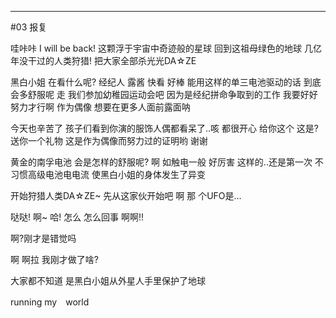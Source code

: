 ---

#03 报复

哇咔咔 I will be back!
这颗浮于宇宙中奇迹般的星球
回到这祖母绿色的地球
几亿年没干过的人类狩猎!
把大家全部杀光光DA☆ZE

黑白小姐 在看什么呢?
经纪人 露酱 快看
好棒 能用这样的单三电池驱动的话 到底会多舒服呢
走 我们参加幼稚园运动会吧
因为是经纪拼命争取到的工作 我要好好努力才行啊
作为偶像 想要在更多人面前露面呐

今天也辛苦了 孩子们看到你演的服饰人偶都看呆了..咳 都很开心
给你这个
这是?
送你一个礼物 这是作为偶像而努力过的证明哟
谢谢

黄金的南孚电池
会是怎样的舒服呢?
啊 如触电一般 好厉害 这样的..还是第一次
不习惯高级电池电电流 使黑白小姐的身体发生了异变


开始狩猎人类DA☆ZE~
先从这家伙开始吧
啊
那 个UFO是...

哒哒! 啊~ 哈!
怎么 怎么回事
啊啊!!

啊?刚才是错觉吗

啊 啊拉 我刚才做了啥?

大家都不知道 是黑白小姐从外星人手里保护了地球

running my　world